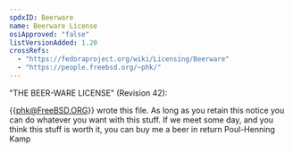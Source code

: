 ```yaml
---
spdxID: Beerware
name: Beerware License
osiApproved: "false"
listVersionAdded: 1.20
crossRefs: 
  - "https://fedoraproject.org/wiki/Licensing/Beerware"
  - "https://people.freebsd.org/~phk/"
---
```


"THE BEER-WARE LICENSE" (Revision 42):

{{phk@FreeBSD.ORG}} wrote this file. As long as you retain this notice you can do whatever you want with this stuff. If we meet some day, and you think this stuff is worth it, you can buy me a beer in return Poul-Henning Kamp
